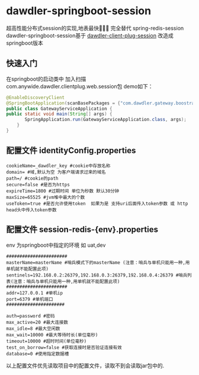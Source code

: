 # dawdler-springboot-session

超高性能分布式session的实现,地表最快🚀🚀🚀 完全替代 spring-redis-session
dawdler-springboot-session基于 [dawdler-client-plug-session](https://github.com/srchen1987/dawdler-series/tree/master/dawdler/dawdler-client-plug-session) 改造成 springboot版本

## 快速入门

在springboot的启动类中 加入扫描com.anywide.dawdler.clientplug.web.session包 demo如下：

  ```java
  @EnableDiscoveryClient
  @SpringBootApplication(scanBasePackages = {"com.dawdler.gateway.boostrap","com.anywide.dawdler.clientplug.web.session"})
  public class GatewayServiceApplication {
  public static void main(String[] args) {
         SpringApplication.run(GatewayServiceApplication.class, args);
      }
  }
  ```

## 配置文件 identityConfig.properties

```properties
cookieName=_dawdler_key #cookie中存放名称
domain= #域,默认为空 为客户端请求过来的域名
path=/ #cookie的path
secure=false #是否为https
expireTime=1800 #过期时间 单位为秒数 默认30分钟
maxSize=65525 #jvm堆中最大的个数
useToken=true #是否允许使用token  如果为是 支持uri后面传入token参数 或 http head头中传入token参数
```

## 配置文件 session-redis-{env}.properties

env 为springboot中指定的环境 如 uat,dev

```properties
#######################
masterName=masterName #哨兵模式下的masterName (注意：哨兵与单机只能用一种,用单机就不能配置此项)
sentinels=192.168.0.2:26379,192.168.0.3:26379,192.168.0.4:26379 #哨兵列表(注意：哨兵与单机只能用一种,用单机就不能配置此项)
#######################
addr=127.0.0.1 #单机ip
port=6379 #单机端口
######################

auth=password #密码
max_active=20 #最大连接数
max_idle=8 #最大空闲数
max_wait=10000 #最大等待时长(单位毫秒)
timeout=10000 #超时时间(单位毫秒)
test_on_borrow=false #获取连接时是否验证连接有效
database=0 #使用指定数据槽
```
以上配置文件优先读取项目中的配置文件，读取不到会读取jar包中的.
